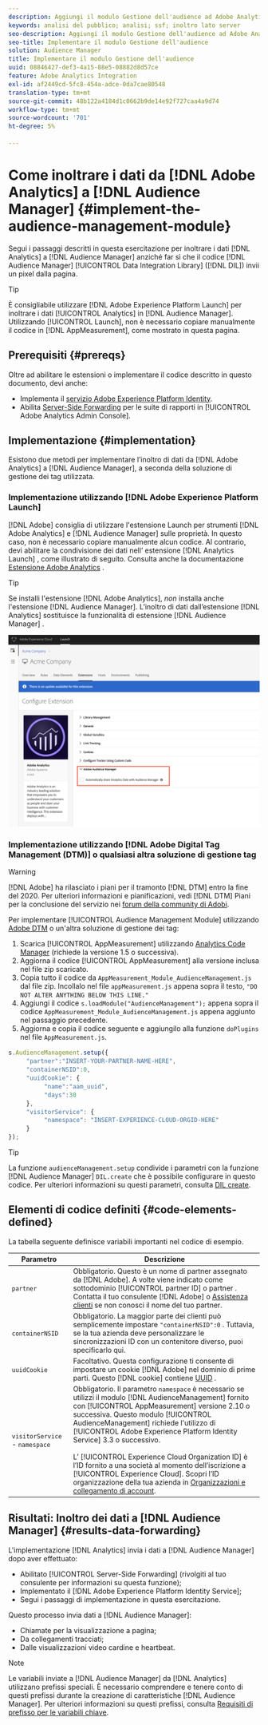 ```yaml
---
description: Aggiungi il modulo Gestione dell'audience ad Adobe Analytics AppMeasurement per inoltrare i dati di Analytics ad Audience Manager invece di far sì che il codice di Data Integration Library dell'Audience Manager (DIL) invii un pixel dalla pagina.
keywords: analisi del pubblico; analisi; ssf; inoltro lato server
seo-description: Aggiungi il modulo Gestione dell'audience ad Adobe Analytics AppMeasurement per inoltrare i dati di Analytics ad Audience Manager invece di far sì che il codice di Data Integration Library dell'Audience Manager (DIL) invii un pixel dalla pagina.
seo-title: Implementare il modulo Gestione dell'audience
solution: Audience Manager
title: Implementare il modulo Gestione dell'audience
uuid: 08846427-def3-4a15-88e5-08882d8d57ce
feature: Adobe Analytics Integration
exl-id: af2449cd-5fc8-454a-adce-0da7cae80548
translation-type: tm+mt
source-git-commit: 48b122a4184d1c0662b9de14e92f727caa4a9d74
workflow-type: tm+mt
source-wordcount: '701'
ht-degree: 5%

---
```


# Come inoltrare i dati da [!DNL Adobe Analytics] a [!DNL Audience Manager] {#implement-the-audience-management-module}

Segui i passaggi descritti in questa esercitazione per inoltrare i dati [!DNL Analytics] a [!DNL Audience Manager] anziché far sì che il codice [!DNL Audience Manager] [!UICONTROL Data Integration Library] ([!DNL DIL]) invii un pixel dalla pagina.

>[!TIP]
>
>È consigliabile utilizzare [!DNL Adobe Experience Platform Launch] per inoltrare i dati [!UICONTROL Analytics] in [!DNL Audience Manager]. Utilizzando [!UICONTROL Launch], non è necessario copiare manualmente il codice in [!DNL AppMeasurement], come mostrato in questa pagina.

## Prerequisiti {#prereqs}

Oltre ad abilitare le estensioni o implementare il codice descritto in questo documento, devi anche:

* Implementa il [servizio Adobe Experience Platform Identity](https://docs.adobe.com/content/help/it-IT/id-service/using/home.html).
* Abilita [Server-Side Forwarding](https://docs.adobe.com/help/en/analytics/admin/admin-tools/server-side-forwarding/ssf.html) per le suite di rapporti in [!UICONTROL Adobe Analytics Admin Console].

## Implementazione {#implementation}

Esistono due metodi per implementare l’inoltro di dati da [!DNL Adobe Analytics] a [!DNL Audience Manager], a seconda della soluzione di gestione dei tag utilizzata.

### Implementazione utilizzando [!DNL Adobe Experience Platform Launch]

[!DNL Adobe] consiglia di utilizzare l&#39;estensione  [](https://docs.adobe.com/content/help/en/launch/using/overview.html) Launch per strumenti  [!DNL Adobe Analytics] e  [!DNL Audience Manager] sulle proprietà. In questo caso, non è necessario copiare manualmente alcun codice. Al contrario, devi abilitare la condivisione dei dati nell’ estensione [!DNL Analytics Launch] , come illustrato di seguito. Consulta anche la documentazione [Estensione Adobe Analytics](https://docs.adobe.com/content/help/en/launch/using/extensions-ref/adobe-extension/analytics-extension/overview.html#adobe-audience-manager) .

>[!TIP]
>
>Se installi l&#39;estensione [!DNL Adobe Analytics], *non* installa anche l&#39;estensione [!DNL Audience Manager]. L’inoltro di dati dall’estensione [!DNL Analytics] sostituisce la funzionalità di estensione [!DNL Audience Manager] .

![Come abilitare la condivisione di dati dall’estensione Adobe Analytics all’Audience Manager](/help/using/integration/assets/analytics-to-aam.png)

### Implementazione utilizzando [!DNL Adobe Digital Tag Management (DTM)] o qualsiasi altra soluzione di gestione tag

>[!WARNING]
>
>[!DNL Adobe] ha rilasciato i piani per il tramonto  [!DNL DTM] entro la fine del 2020. Per ulteriori informazioni e pianificazioni, vedi [!DNL DTM] Piani per la conclusione del servizio nei [forum della community di Adobi](https://forums.adobe.com/community/experience-cloud/platform/launch/blog/2018/10/05/dtm-plans-for-a-sunset).

Per implementare [!UICONTROL Audience Management Module] utilizzando [Adobe DTM](https://docs.adobe.com/content/help/en/dtm/using/dtm-home.html) o un&#39;altra soluzione di gestione dei tag:

1. Scarica [!UICONTROL AppMeasurement] utilizzando [Analytics Code Manager](https://docs.adobe.com/content/help/it-IT/analytics/admin/admin-tools/code-manager-admin.html) (richiede la versione 1.5 o successiva).
1. Aggiorna il codice [!UICONTROL AppMeasurement] alla versione inclusa nel file zip scaricato.
1. Copia tutto il codice da `AppMeasurement_Module_AudienceManagement.js` dal file zip. Incollalo nel file `appMeasurement.js` appena sopra il testo, `"DO NOT ALTER ANYTHING BELOW THIS LINE."`
1. Aggiungi il codice `s.loadModule("AudienceManagement");` appena sopra il codice `AppMeasurement_Module_AudienceManagement.js` appena aggiunto nel passaggio precedente.
1. Aggiorna e copia il codice seguente e aggiungilo alla funzione `doPlugins` nel file `AppMeasurement.js`.

```js
s.AudienceManagement.setup({ 
     "partner":"INSERT-YOUR-PARTNER-NAME-HERE", 
     "containerNSID":0, 
     "uuidCookie": { 
          "name":"aam_uuid", 
          "days":30
     },
     "visitorService": {
          "namespace": "INSERT-EXPERIENCE-CLOUD-ORGID-HERE" 
     } 
});
```

>[!TIP]
>
>La funzione `audienceManagement.setup` condivide i parametri con la funzione [!DNL Audience Manager] `DIL.create` che è possibile configurare in questo codice. Per ulteriori informazioni su questi parametri, consulta [DIL create](../../dil/dil-class-overview/dil-create.md#dil-create).

## Elementi di codice definiti {#code-elements-defined}

La tabella seguente definisce variabili importanti nel codice di esempio.

| Parametro | Descrizione |
|--- |--- |
| `partner` | Obbligatorio. Questo è un nome di partner assegnato da [!DNL Adobe]. A volte viene indicato come sottodominio [!UICONTROL partner ID] o partner .  Contatta il tuo consulente [!DNL Adobe] o [Assistenza clienti](https://helpx.adobe.com/it/marketing-cloud/contact-support.html) se non conosci il nome del tuo partner. |
| `containerNSID` | Obbligatorio. La maggior parte dei clienti può semplicemente impostare `"containerNSID":0` . Tuttavia, se la tua azienda deve personalizzare le sincronizzazioni ID con un contenitore diverso, puoi specificarlo qui. |
| `uuidCookie` | Facoltativo. Questa configurazione ti consente di impostare un cookie [!DNL Adobe] nel dominio di prime parti. Questo [!DNL cookie] contiene [UUID](../../reference/ids-in-aam.md) . |
| `visitorService` - `namespace` | Obbligatorio. Il parametro `namespace` è necessario se utilizzi il modulo [!DNL AudienceManagement] fornito con [!UICONTROL AppMeasurement] versione 2.10 o successiva. Questo modulo [!UICONTROL AudienceManagement] richiede l&#39;utilizzo di [!UICONTROL Adobe Experience Platform Identity Service] 3.3 o successivo. <br><br>L’  [!UICONTROL Experience Cloud Organization ID] è l’ID fornito a una società al momento dell’iscrizione a  [!UICONTROL Experience Cloud]. Scopri l’ID organizzazione della tua azienda in [Organizzazioni e collegamento di account](https://docs.adobe.com/content/help/en/core-services/interface/manage-users-and-products/organizations.html). |

## Risultati: Inoltro dei dati a [!DNL Audience Manager] {#results-data-forwarding}

L&#39;implementazione [!DNL Analytics] invia i dati a [!DNL Audience Manager] dopo aver effettuato:

* Abilitato [!UICONTROL Server-Side Forwarding] (rivolgiti al tuo consulente per informazioni su questa funzione);
* Implementato il [!DNL Adobe Experience Platform Identity Service];
* Segui i passaggi di implementazione in questa esercitazione.

Questo processo invia dati a [!DNL Audience Manager]:

* Chiamate per la visualizzazione a pagina;
* Da collegamenti tracciati;
* Dalle visualizzazioni video cardine e heartbeat.

>[!NOTE]
>
>Le variabili inviate a [!DNL Audience Manager] da [!DNL Analytics] utilizzano prefissi speciali. È necessario comprendere e tenere conto di questi prefissi durante la creazione di caratteristiche [!DNL Audience Manager]. Per ulteriori informazioni su questi prefissi, consulta [Requisiti di prefisso per le variabili chiave](../../features/traits/trait-variable-prefixes.md).
